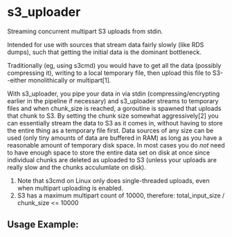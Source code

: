 s3_uploader
===========

Streaming concurrent multipart S3 uploads from stdin. 

Intended for use with sources that stream data fairly slowly (like RDS dumps),
such that getting the initial data is the dominant bottleneck.

Traditionally (eg, using s3cmd) you would have to get all the data (possibly compressing it), writing to a local temporary file, then
upload this file to S3--either monolithically or multipart[1].

With s3_uploader, you pipe your data in via stdin (compressing/encrypting earlier in the pipeline if necessary) and s3_uploader streams to temporary files
and when chunk_size is reached, a goroutine is spawned that uploads that chunk to S3. By setting the chunk size somewhat aggressively[2] you can essentially
stream the data to S3 as it comes in, without having to store the entire thing as a temporary file first. Data sources of any size can be used (only tiny amounts of data are buffered in RAM) as long as you have a reasonable amount of temporary disk space. In most cases you do *not* need
to have enough space to store the entire data set on disk at once since individual chunks are deleted as uploaded to S3 (unless your uploads are really slow and the chunks acculumlate on disk).

1. Note that s3cmd on Linux only does single-threaded uploads, even when multipart uploading is enabled.
2. S3 has a maximum multipart count of 10000, therefore: total_input_size / chunk_size <= 10000

Usage Example:
--------------

